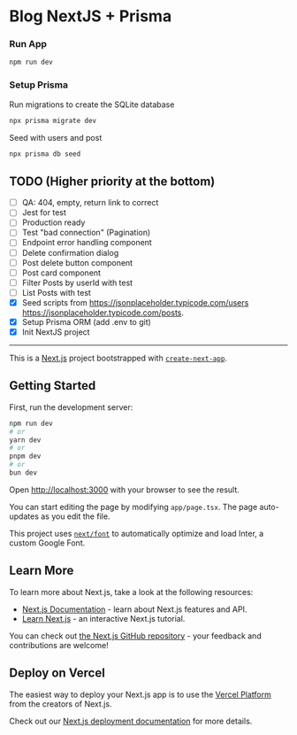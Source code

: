 # Blog NextJS + Prisma

### Run App

```bash
npm run dev
```

### Setup Prisma

Run migrations to create the SQLite database

```bash
npx prisma migrate dev
```

Seed with users and post

```bash
npx prisma db seed
```

## TODO (Higher priority at the bottom)

- [ ] QA: 404, empty, return link to correct
- [ ] Jest for test
- [ ] Production ready
- [ ] Test "bad connection" (Pagination)
- [ ] Endpoint error handling component
- [ ] Delete confirmation dialog
- [ ] Post delete button component
- [ ] Post card component
- [ ] Filter Posts by userId with test
- [ ] List Posts with test
- [x] Seed scripts from https://jsonplaceholder.typicode.com/users https://jsonplaceholder.typicode.com/posts.
- [x] Setup Prisma ORM (add .env to git)
- [x] Init NextJS project

---

This is a [Next.js](https://nextjs.org/) project bootstrapped with [`create-next-app`](https://github.com/vercel/next.js/tree/canary/packages/create-next-app).

## Getting Started

First, run the development server:

```bash
npm run dev
# or
yarn dev
# or
pnpm dev
# or
bun dev
```

Open [http://localhost:3000](http://localhost:3000) with your browser to see the result.

You can start editing the page by modifying `app/page.tsx`. The page auto-updates as you edit the file.

This project uses [`next/font`](https://nextjs.org/docs/basic-features/font-optimization) to automatically optimize and load Inter, a custom Google Font.

## Learn More

To learn more about Next.js, take a look at the following resources:

- [Next.js Documentation](https://nextjs.org/docs) - learn about Next.js features and API.
- [Learn Next.js](https://nextjs.org/learn) - an interactive Next.js tutorial.

You can check out [the Next.js GitHub repository](https://github.com/vercel/next.js/) - your feedback and contributions are welcome!

## Deploy on Vercel

The easiest way to deploy your Next.js app is to use the [Vercel Platform](https://vercel.com/new?utm_medium=default-template&filter=next.js&utm_source=create-next-app&utm_campaign=create-next-app-readme) from the creators of Next.js.

Check out our [Next.js deployment documentation](https://nextjs.org/docs/deployment) for more details.
